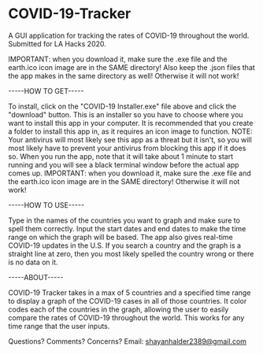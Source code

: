 # COVID-19-Tracker
A GUI application for tracking the rates of COVID-19 throughout the world. Submitted for LA Hacks 2020. 

IMPORTANT: when you download it, make sure the .exe file and the earth.ico icon image are in the SAME directory! Also keep the .json files that the app makes in the same directory as well! Otherwise it will not work!

-----HOW TO GET-----

To install, click on the "COVID-19 Installer.exe" file above and click the "download" button. This is an installer so you have to choose where you want to install this app in your computer. It is recommended that you create a folder to install this app in, as it requires an icon image to function. NOTE: Your antivirus will most likely see this app as a threat but it isn't, so you will most likely have to prevent your antivirus from blocking this app if it does so. When you run the app, note that it will take about 1 minute to start running and you will see a black terminal window before the actual app comes up. IMPORTANT: when you download it, make sure the .exe file and the earth.ico icon image are in the SAME directory! Otherwise it will not work!

-----HOW TO USE-----

Type in the names of the countries you want to graph and make sure to spell them correctly. Input the start dates and end dates to make the time range on which the graph will be based. The app also gives real-time COVID-19 updates in the U.S. If you search a country and the graph is a straight line at zero, then you most likely spelled the country wrong or there is no data on it. 

-----ABOUT-----

COVID-19 Tracker takes in a max of 5 countries and a specified time range to display a graph 
of the COVID-19 cases in all of those countries. It color codes each of the countries in the graph,
allowing the user to easily compare the rates of COVID-19 throughout the world. This works for any 
time range that the user inputs. 

Questions? Comments? Concerns? Email: shayanhalder2389@gmail.com



